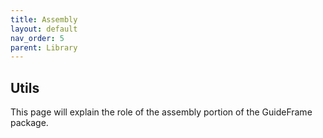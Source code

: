 ```yaml
---
title: Assembly
layout: default
nav_order: 5
parent: Library
---
```


## Utils
This page will explain the role of the assembly portion of the GuideFrame package.